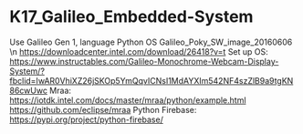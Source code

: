 # K17_Galileo_Embedded-System
Use Galileo Gen 1, language Python
OS Galileo_Poky_SW_image_20160606 \n
https://downloadcenter.intel.com/download/26418?v=t
Set up OS:
 https://www.instructables.com/Galileo-Monochrome-Webcam-Display-System/?fbclid=IwAR0VhiXZ26jSKOp5YmQqvICNsI1MdAYXIm542NF4szZlB9a9tgKN86cwUwc
Mraa:
 https://iotdk.intel.com/docs/master/mraa/python/example.html
 https://github.com/eclipse/mraa
Python Firebase:
 https://pypi.org/project/python-firebase/
